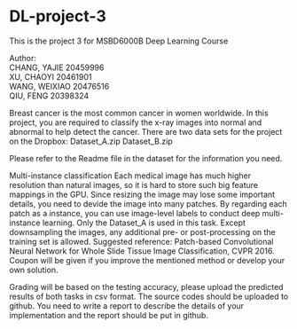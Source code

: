# DL-project-3
This is the project 3 for MSBD6000B Deep Learning Course

Author:       
CHANG, YAJIE    20459996           
XU, CHAOYI      20461901      
WANG, WEIXIAO   20476516      
QIU, FENG       20398324      

Breast cancer is the most common cancer in women worldwide. In this project, you are required to classify the x-ray images into normal and abnormal to help detect the cancer.
There are two data sets for the project on the Dropbox: Dataset_A.zip  Dataset_B.zip

Please refer to the Readme file in the dataset for the information you need.

Multi-instance classification
  Each medical image has much higher resolution than natural images, so it is hard to store such big feature mappings in the GPU. Since resizing the image may lose some important details, you need to devide the image into many patches. By regarding each patch as a instance, you can use image-level labels to conduct deep multi-instance learning.
  Only the Dataset_A is used in this task.
  Except downsampling the images, any additional pre- or post-processing on the training set is allowed.
  Suggested reference: Patch-based Convolutional Neural Network for Whole Slide Tissue Image Classification, CVPR 2016.
  Coupon will be given if you improve the mentioned method or develop your own solution.
  
Grading will be based on the testing accuracy, please upload the predicted results of both tasks in csv format.
The source codes should be uploaded to github.
You need to write a report to describe the details of your implementation and the report should be put in github.
